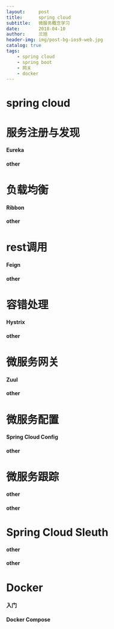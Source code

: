 ```yaml
---
layout:     post
title:      spring cloud
subtitle:   微服务概念学习
date:       2018-04-10
author:     兰旭
header-img: img/post-bg-ios9-web.jpg
catalog: true
tags:
    - spring cloud
    - spring boot
    - 网关
    - docker
---
```

# spring cloud
# 服务注册与发现
#### Eureka
#### other
# 负载均衡
#### Ribbon
#### other
# rest调用
#### Feign
#### other
# 容错处理
#### Hystrix
#### other
# 微服务网关
#### Zuul
#### other
# 微服务配置
#### Spring Cloud Config
#### other
# 微服务跟踪
#### other
#### other
# Spring Cloud Sleuth
#### other
#### other
# Docker
#### 入门
#### Docker Compose